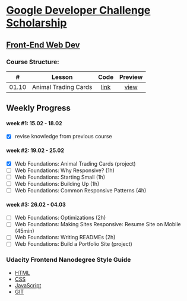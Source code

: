 # [Google Developer Challenge Scholarship](https://www.udacity.com/google-scholarships)
## [Front-End Web Dev](https://www.udacity.com/course/front-end-web-developer-nanodegree--nd001)

### Course Structure:
|#    | Lesson                   | Code                      | Preview                   |
|-----|--------------------------|:-------------------------:|:-------------------------:|
|01.10| Animal Trading Cards     | [link][lesson-01.10-code] | [view][lesson-01.10-view] |

## Weekly Progress
#### week #1: 15.02 - 18.02
- [x] revise knowledge from previous course
#### week #2: 19.02 - 25.02
- [x] Web Foundations: Animal Trading Cards (project)
- [ ] Web Foundations: Why Responsive? (1h)
- [ ] Web Foundations: Starting Small (1h)
- [ ] Web Foundations: Building Up (1h)
- [ ] Web Foundations: Common Responsive Patterns (4h)
#### week #3: 26.02 - 04.03
- [ ] Web Foundations: Optimizations (2h)
- [ ] Web Foundations: Making Sites Responsive: Resume Site on Mobile (45min)
- [ ] Web Foundations: Writing READMEs (2h)
- [ ] Web Foundations: Build a Portfolio Site (project)

### Udacity Frontend Nanodegree Style Guide
* [HTML](https://udacity.github.io/frontend-nanodegree-styleguide/index)
* [CSS](https://udacity.github.io/frontend-nanodegree-styleguide/css)
* [JavaScript](https://udacity.github.io/frontend-nanodegree-styleguide/javascript)
* [GIT](https://udacity.github.io/git-styleguide)


[lesson-01.10-code]: web-foundations/10.02
[lesson-01.10-view]: https://gavar.github.io/google-front-end-web-developer/web-foundations/10.02/card.html
